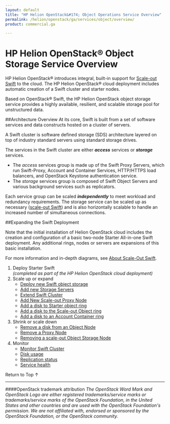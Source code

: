 ```yaml
---
layout: default
title: "HP Helion OpenStack&#174; Object Operations Service Overview"
permalink: /helion/openstack/ga/services/object/overview/
product: commercial.ga

---
```

<!--UNDER REVISION-->

<script>

function PageRefresh {
onLoad="window.refresh"
}

PageRefresh();

</script>

<!--
<p style="font-size: small;"> <a href="/helion/openstack/services/networking/overview/">&#9664; PREV</a> | <a href="/helion/openstack/services/overview/">&#9650; UP</a> | <a href="/helion/openstack/services/orchestration/overview/"> NEXT &#9654</a> </p>-->

# HP Helion OpenStack&#174; Object Storage Service Overview #

<!-- modeled after HP Cloud Networking Getting Started (network.getting.started.md) -->

HP Helion OpenStack&#174; introduces integral, built-in support for [Scale-out Swift](/helion/openstack/ga/services/object/overview/scale-out-swift/) to the cloud.
The HP Helion OpenStack&#174; cloud deployment includes automatic creation of a Swift cluster and starter nodes.

Based on OpenStack&reg; Swift, the HP Helion OpenStack object storage service provides a highly available, resilient, and scalable storage pool for unstructured data.  

##Architecture Overview
At its core, Swift is built from a set of software services and data constructs hosted on a cluster of servers. 

A Swift cluster is software defined storage (SDS) architecture layered on top of industry standard servers using standard storage drives. 

The services in the Swift cluster are either ***access*** services or ***storage*** services.

- The *access* services group is made up of the Swift Proxy Servers, which run Swift-Proxy, Account and Container Services, HTTP/HTTPS load balancers, and OpenStack Keystone authentication service.
- The *storage* services group is composed of Swift Object Servers and various background services such as replicators.  
 
Each service group can be scaled ***independently*** to meet workload and redundancy requirements. The storage service can be scaled up as necessary ([scale-out Swift](/helion/openstack/ga/services/object/overview/scale-out-swift/)) and is also horizontally scalable to handle an increased number of simultaneous connections. 

##Expanding the Swift Deployment

Note that the initial installation of Helion OpenStack cloud includes the creation and configuration of a basic two-node Starter All-in-one Swift deployment. Any additional rings, nodes or servers are expansions of this basic installation.

For more information and in-depth diagrams, see [About Scale-Out Swift](/helion/openstack/ga/services/object/overview/scale-out-swift/).

1. Deploy Starter Swift<br>*(completed as part of the HP Helion OpenStack cloud deployment)*
3. Scale up or expand 
	- [Deploy new Swift object storage](/helion/openstack/ga/services/swift/deployment-scale-out/)
	-  [Add new Storage Servers](/helion/openstack/ga/services/swift/provision-nodes)
	-  [Extend Swift Cluster](/helion/openstack/ga/services/object/swift/expand-cluster/)
	- [Add New Scale-out Proxy Node](/helion/openstack/ga/services/swift/deployment/add-proxy-node/)
	- [Add a disk to Starter object ring](/helion/openstack/ga/services/swift/deployment/add-disk-starter/)
	- [Add a disk to the Scale-out Object ring](/helion/openstack/ga/services/swift/deployment/add-disk-scale-out/)
	- [Add a disk to an Account Container ring](/helion/openstack/ga/services/swift/deployment/add-disk-account-container/)
5. Shrink or scale down
	- [Remove a disk from an Object Node]( /helion/openstack/ga/services/swift/deployment/remove-existing-disk/)
	- [Remove a Proxy Node]( /helion/openstack/ga/services/swift/deployment/remove-proxy-node/ )
	- [Removing a scale-out Object Storage Node]( /helion/openstack/ga/services/swift/deployment/remove-scale-out-object-node/ )
6. Monitor
	- [Monitor Swift Cluster](/helion/openstack/ga/services/object/swift/Monitor-cluster/)
	- [Disk usage](/helion/openstack/ga/services/object/swift/Monitor-disk/)
	- [Replication status](/helion/openstack/ga/services/object/swift/replica-status/)
	- [Service health](/helion/openstack/ga/services/object/swift/health-check/)

<a href="#top" style="padding:14px 0px 14px 0px; text-decoration: none;"> Return to Top &#8593; </a>

----
####OpenStack trademark attribution
*The OpenStack Word Mark and OpenStack Logo are either registered trademarks/service marks or trademarks/service marks of the OpenStack Foundation, in the United States and other countries and are used with the OpenStack Foundation's permission. We are not affiliated with, endorsed or sponsored by the OpenStack Foundation, or the OpenStack community.*
